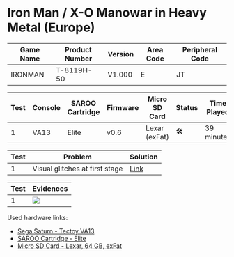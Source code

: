 # Iron Man / X-O Manowar in Heavy Metal (Europe)

| Game Name | Product Number | Version | Area Code | Peripheral Code |
| --------- | -------------- | ------- | --------- | --------------- |
| IRONMAN   | T-8119H-50     | V1.000  | E         | JT              |

| Test | Console | SAROO Cartridge | Firmware | Micro SD Card | Status              | Time Played |
| ---- | ------- | --------------- | -------- | ------------- | ------------------- | ----------- |
| 1    | VA13    | Elite           | v0.6     | Lexar (exFat) | :hammer_and_wrench: | 39 minutes  |

| Test | Problem                        | Solution                                                                                                               |
| ---- | ------------------------------ | ---------------------------------------------------------------------------------------------------------------------- |
| 1    | Visual glitches at first stage | [Link](https://github.com/williamdsw/saroo-configuration-list/blob/master/Regions/Retails/Europe/T-8119H-50/README.md) |

| Test | Evidences                                                                                        |
| ---- | ------------------------------------------------------------------------------------------------ |
| 1    | [![](https://img.youtube.com/vi/p7R-iWBaqGY/0.jpg)](https://www.youtube.com/watch?v=p7R-iWBaqGY) |

Used hardware links:

- [Sega Saturn - Tectoy VA13](../../../../Info/Consoles/VA13/README.md)
- [SAROO Cartridge - Elite](../../../../Info/Cartridges/GuangzhouSanStarOnlineShop/1.6/README.md)
- [Micro SD Card - Lexar, 64 GB, exFat](../../../../Info/SdCards/Lexar/64GB/exfat/README.md)
